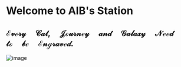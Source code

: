 # Welcome to AIB's Station
## $\mathscr{Every\quad Cat,\quad Journey\quad and\quad Galaxy\quad Need\quad to\quad be\quad Engraved}.$
![image](https://github.com/AIB001/AIB001.github.io/assets/141569168/70ce5294-4b5c-4162-9cfa-2b0e0e027246)
